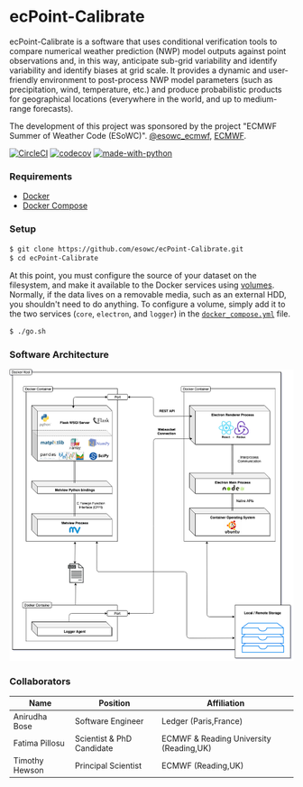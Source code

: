 # ecPoint-Calibrate

ecPoint-Calibrate is a software that uses conditional verification tools to compare numerical weather prediction (NWP) model outputs against point observations and, in this way, anticipate sub-grid variability and identify variability and identify biases at grid scale. 
It provides a dynamic and user-friendly environment to post-process NWP model parameters (such as precipitation, wind, temperature, etc.) and produce probabilistic products for geographical locations (everywhere in the world, and up to medium-range forecasts).

The development of this project was sponsored by the project "ECMWF Summer of Weather Code (ESoWC)". [@esowc_ecmwf](https://twitter.com/esowc_ecmwf?lang=en), [ECMWF](https://www.ecmwf.int).


[![CircleCI](https://circleci.com/gh/esowc/ecPoint-Calibrate.svg?style=svg)](https://circleci.com/gh/esowc/ecPoint-Calibrate)
[![codecov](https://codecov.io/gh/esowc/ecPoint-Calibrate/branch/master/graph/badge.svg)](https://codecov.io/gh/esowc/ecPoint-Calibrate)
[![made-with-python](https://img.shields.io/badge/Made%20with-Python3.7-1f425f.svg)](https://www.python.org/)


### Requirements

- [Docker](https://www.docker.com/products/docker-desktop)
- [Docker Compose](https://docs.docker.com/compose/install)


### Setup

```sh
$ git clone https://github.com/esowc/ecPoint-Calibrate.git
$ cd ecPoint-Calibrate
```

At this point, you must configure the source of your dataset on the filesystem, and make it available to the Docker services using [volumes](https://docs.docker.com/storage/volumes). 
Normally, if the data lives on a removable media, such as an external HDD, you shouldn't need to do anything.
To configure a volume, simply add it to the two services (`core`, `electron`, and `logger`) in the [`docker_compose.yml`](/docker-compose.yml) file.

```sh
$ ./go.sh
```

### Software Architecture

![](/share/architecture.png)


### Collaborators

|      Name      |          Position         |               Affiliation               |
|----------------|---------------------------|-----------------------------------------|
| Anirudha Bose  |     Software Engineer     |          Ledger (Paris,France)          |
| Fatima Pillosu | Scientist & PhD Candidate | ECMWF & Reading University (Reading,UK) |
| Timothy Hewson |    Principal Scientist    |           ECMWF (Reading,UK)            |
